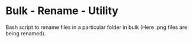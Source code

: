 # Bulk - Rename - Utility 

Bash script to rename files in a particular folder in bulk (Here .png files are being renamed).
